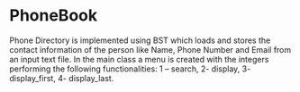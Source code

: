 # PhoneBook
Phone Directory is implemented using BST which loads and stores the contact information of the person like Name, Phone Number and Email from an input text file. 
In the main class a menu is created with the integers performing the following functionalities: 1 – search, 2- display, 3- display_first, 4- display_last.
